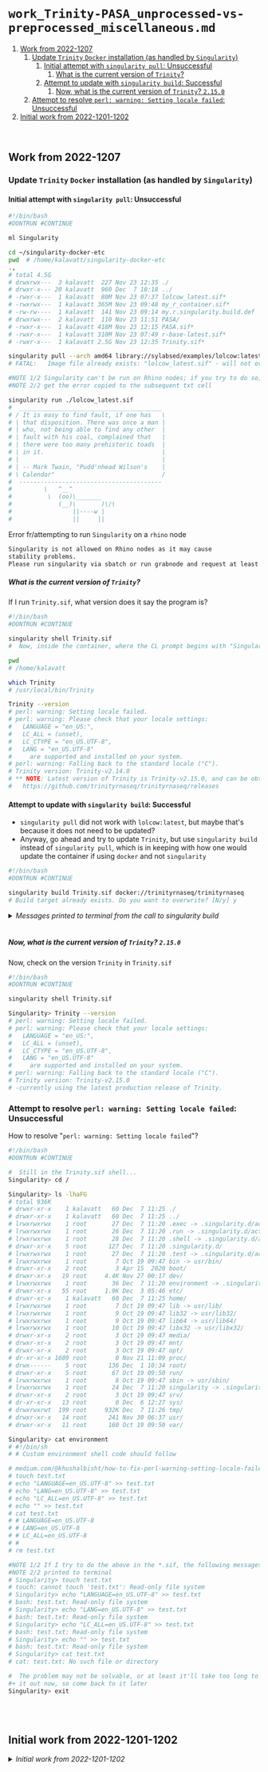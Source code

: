 
# `work_Trinity-PASA_unprocessed-vs-preprocessed_miscellaneous.md`

<!-- MarkdownTOC -->

1. [Work from 2022-1207](#work-from-2022-1207)
	1. [Update `Trinity` `Docker` installation \(as handled by `Singularity`\)](#update-trinity-docker-installation-as-handled-by-singularity)
		1. [Initial attempt with `singularity pull`: Unsuccessful](#initial-attempt-with-singularity-pull-unsuccessful)
			1. [What is the current version of `Trinity`?](#what-is-the-current-version-of-trinity)
		1. [Attempt to update with `singularity build`: Successful](#attempt-to-update-with-singularity-build-successful)
			1. [Now, what is the current version of `Trinity`? `2.15.0`](#now-what-is-the-current-version-of-trinity-2150)
	1. [Attempt to resolve `perl: warning: Setting locale failed`: Unsuccessful](#attempt-to-resolve-perl-warning-setting-locale-failed-unsuccessful)
1. [Initial work from 2022-1201-1202](#initial-work-from-2022-1201-1202)

<!-- /MarkdownTOC -->
<br />

<a id="work-from-2022-1207"></a>
## Work from 2022-1207
<a id="update-trinity-docker-installation-as-handled-by-singularity"></a>
### Update `Trinity` `Docker` installation (as handled by `Singularity`)
<a id="initial-attempt-with-singularity-pull-unsuccessful"></a>
#### Initial attempt with `singularity pull`: Unsuccessful
```bash
#!/bin/bash
#DONTRUN #CONTINUE

ml Singularity

cd ~/singularity-docker-etc
pwd  # /home/kalavatt/singularity-docker-etc
.,
# total 4.5G
# drwxrwx---  3 kalavatt  227 Nov 23 12:35 ./
# drwxr-x--- 20 kalavatt  960 Dec  7 10:18 ../
# -rwxr-x---  1 kalavatt  80M Nov 23 07:37 lolcow_latest.sif*
# -rwxrwx---  1 kalavatt 365M Nov 23 09:48 my_r_container.sif*
# -rw-rw----  1 kalavatt  141 Nov 23 09:14 my.r.singularity.build.def
# drwxrwx---  2 kalavatt  110 Nov 23 11:51 PASA/
# -rwxr-x---  1 kalavatt 418M Nov 23 12:15 PASA.sif*
# -rwxr-x---  1 kalavatt 310M Nov 23 07:49 r-base-latest.sif*
# -rwxr-x---  1 kalavatt 2.5G Nov 23 12:35 Trinity.sif*

singularity pull --arch amd64 library://sylabsed/examples/lolcow:latest
# FATAL:   Image file already exists: "lolcow_latest.sif" - will not overwrite

#NOTE 1/2 Singularity can't be run on Rhino nodes; if you try to do so, you
#NOTE 2/2 get the error copied to the subsequent txt cell

singularity run ./lolcow_latest.sif
#  ________________________________________
# / It is easy to find fault, if one has   \
# | that disposition. There was once a man |
# | who, not being able to find any other  |
# | fault with his coal, complained that   |
# | there were too many prehistoric toads  |
# | in it.                                 |
# |                                        |
# | -- Mark Twain, "Pudd'nhead Wilson's    |
# \ Calendar"                              /
#  ----------------------------------------
#         \   ^__^
#          \  (oo)\_______
#             (__)\       )\/\
#                 ||----w |
#                 ||     ||
```

Error fr/attempting to run `Singularity` on a `rhino` node
```txt
Singularity is not allowed on Rhino nodes as it may cause
stability problems.
Please run singularity via sbatch or run grabnode and request at least 4 cores.
```

<a id="what-is-the-current-version-of-trinity"></a>
##### What is the current version of `Trinity`?
If I run `Trinity.sif`, what version does it say the program is?
```bash
#!/bin/bash
#DONTRUN #CONTINUE

singularity shell Trinity.sif
#  Now, inside the container, where the CL prompt begins with "Singularity>"

pwd
# /home/kalavatt

which Trinity
# /usr/local/bin/Trinity

Trinity --version
# perl: warning: Setting locale failed.
# perl: warning: Please check that your locale settings:
# 	LANGUAGE = "en_US:",
# 	LC_ALL = (unset),
# 	LC_CTYPE = "en_US.UTF-8",
# 	LANG = "en_US.UTF-8"
#     are supported and installed on your system.
# perl: warning: Falling back to the standard locale ("C").
# Trinity version: Trinity-v2.14.0
# ** NOTE: Latest version of Trinity is Trinity-v2.15.0, and can be obtained at:
# 	https://github.com/trinityrnaseq/trinityrnaseq/releases
```

<a id="attempt-to-update-with-singularity-build-successful"></a>
#### Attempt to update with `singularity build`: Successful
- `singularity pull` did not work with `lolcow:latest`, but maybe that's because it does not need to be updated? 
- Anyway, go ahead and try to update `Trinity`, but use `singularity build` instead of `singularity pull`, which is in keeping with how one would update the container if using `docker` and not `singularity`
```bash
#!/bin/bash
#DONTRUN #CONTINUE

singularity build Trinity.sif docker://trinityrnaseq/trinityrnaseq
# Build target already exists. Do you want to overwrite? [N/y] y
```

<details>
<summary><i>Messages printed to terminal from the call to singularity build</i></summary>

```txt
INFO:    Starting build...
Getting image source signatures
Copying blob eaead16dc43b done
Copying blob b9ce8acf07aa done
Copying blob f4d6a0dff05b done
Copying blob 2fc7d344512b done
Copying blob 165c23a8af11 done
Copying blob 05a6a82dccfc done
Copying blob e63c3daa921e done
Copying blob eed576ee1975 done
Copying blob cc02f0003f80 done
Copying blob ae705a27311c done
Copying blob c5b89da1d080 done
Copying blob e56e00fefb23 done
Copying blob ff5394cc38fd done
Copying blob 16d80274d5a5 done
Copying blob dce5b858b2f8 done
Copying blob 62d61a56e5b4 done
Copying blob 04a8210c5993 done
Copying blob 5b5b5b672a12 done
Copying blob a8cfb322034a done
Copying blob 355a687f4472 done
Copying blob ab56a1a07b27 done
Copying blob 442a52dcc4a8 done
Copying blob b8b16d9816ee done
Copying blob b2774999d455 done
Copying blob 832afdbe384d done
Copying blob a63ead56dad8 done
Copying blob df979e91fe48 done
Copying blob 053cc478afb9 done
Copying blob 937e1a38d6eb done
Copying blob 320a2951a89f done
Copying blob 9c229ab8fe48 done
Copying blob 46c7b04f9cc3 done
Copying blob 3dd3417628c9 done
Copying blob cf95a0a242fa done
Copying blob 5b7ace73427a done
Copying blob e4063d3a165f done
Copying blob 177adb613988 done
Copying blob b5c520afd5b1 done
Copying blob 4e72e75bcfd9 done
Copying blob afc4d5614b46 done
Copying blob 9dc3a85b1d81 done
Copying blob 5f6776a3da99 done
Copying blob ddd8f41a2f34 done
Copying blob 8a98dff63bd3 done
Copying blob 159675122a51 done
Copying blob be707f88e655 done
Copying blob e0e890bd7efb done
Copying blob 1a1f412485ce done
Copying blob 07fba2275c42 done
Copying blob a916db2a0331 done
Copying blob b32406748860 done
Copying config e7ead7ee51 done
Writing manifest to image destination
Storing signatures
2022/12/07 11:19:23  info unpack layer: sha256:eaead16dc43bb8811d4ff450935d607f9ba4baffda4fc110cc402fa43f601d83
2022/12/07 11:19:24  info unpack layer: sha256:b9ce8acf07aa452c31a55d832a34da8dafe7f76234decccdf2c56393d8964e32
2022/12/07 11:19:41  info unpack layer: sha256:f4d6a0dff05b1aefff2ab5ac5d93ded574f1ea665749547bd62d6ff6ad43ba32
2022/12/07 11:19:41  info unpack layer: sha256:2fc7d344512b273515051e9b0bb9fa599d6ec74a552b44cce632880c50df07b7
2022/12/07 11:19:41  info unpack layer: sha256:165c23a8af119a130c02d4350e69440d767eabcaeaa804237a3bb80d63665690
2022/12/07 11:19:41  info unpack layer: sha256:05a6a82dccfc630ff1e730113a607cde55cffdcce769f34b4ed96252aa9ad01a
2022/12/07 11:19:46  info unpack layer: sha256:e63c3daa921e687bcbdc8a040fcc426a9f0fae40ea3668248dfc8952481e3127
2022/12/07 11:19:49  warn rootless{usr/local/src/R-4.2.0/src/library/Recommended/KernSmooth.tgz} ignoring (usually) harmless EPERM on setxattr "user.rootlesscontainers"
2022/12/07 11:19:49  warn rootless{usr/local/src/R-4.2.0/src/library/Recommended/MASS.tgz} ignoring (usually) harmless EPERM on setxattr "user.rootlesscontainers"
2022/12/07 11:19:49  warn rootless{usr/local/src/R-4.2.0/src/library/Recommended/Matrix.tgz} ignoring (usually) harmless EPERM on setxattr "user.rootlesscontainers"
2022/12/07 11:19:49  warn rootless{usr/local/src/R-4.2.0/src/library/Recommended/boot.tgz} ignoring (usually) harmless EPERM on setxattr "user.rootlesscontainers"
2022/12/07 11:19:49  warn rootless{usr/local/src/R-4.2.0/src/library/Recommended/class.tgz} ignoring (usually) harmless EPERM on setxattr "user.rootlesscontainers"
2022/12/07 11:19:49  warn rootless{usr/local/src/R-4.2.0/src/library/Recommended/cluster.tgz} ignoring (usually) harmless EPERM on setxattr "user.rootlesscontainers"
2022/12/07 11:19:49  warn rootless{usr/local/src/R-4.2.0/src/library/Recommended/codetools.tgz} ignoring (usually) harmless EPERM on setxattr "user.rootlesscontainers"
2022/12/07 11:19:49  warn rootless{usr/local/src/R-4.2.0/src/library/Recommended/foreign.tgz} ignoring (usually) harmless EPERM on setxattr "user.rootlesscontainers"
2022/12/07 11:19:49  warn rootless{usr/local/src/R-4.2.0/src/library/Recommended/lattice.tgz} ignoring (usually) harmless EPERM on setxattr "user.rootlesscontainers"
2022/12/07 11:19:49  warn rootless{usr/local/src/R-4.2.0/src/library/Recommended/mgcv.tgz} ignoring (usually) harmless EPERM on setxattr "user.rootlesscontainers"
2022/12/07 11:19:49  warn rootless{usr/local/src/R-4.2.0/src/library/Recommended/nlme.tgz} ignoring (usually) harmless EPERM on setxattr "user.rootlesscontainers"
2022/12/07 11:19:49  warn rootless{usr/local/src/R-4.2.0/src/library/Recommended/nnet.tgz} ignoring (usually) harmless EPERM on setxattr "user.rootlesscontainers"
2022/12/07 11:19:49  warn rootless{usr/local/src/R-4.2.0/src/library/Recommended/rpart.tgz} ignoring (usually) harmless EPERM on setxattr "user.rootlesscontainers"
2022/12/07 11:19:49  warn rootless{usr/local/src/R-4.2.0/src/library/Recommended/spatial.tgz} ignoring (usually) harmless EPERM on setxattr "user.rootlesscontainers"
2022/12/07 11:19:49  warn rootless{usr/local/src/R-4.2.0/src/library/Recommended/survival.tgz} ignoring (usually) harmless EPERM on setxattr "user.rootlesscontainers"
2022/12/07 11:19:50  warn rootless{usr/local/src/R-4.2.0/tests/Pkgs/pkgA} ignoring (usually) harmless EPERM on setxattr "user.rootlesscontainers"
2022/12/07 11:19:51  info unpack layer: sha256:eed576ee19753481a0593a1861c39f17f4f2516cc41ad6bf870a56bbc1ba9964
2022/12/07 11:19:51  info unpack layer: sha256:cc02f0003f80d81e8eb61c3b2272cb0f09a48c12ce0837b278fedfe9b0e0543e
2022/12/07 11:19:53  info unpack layer: sha256:ae705a27311c947fad1b6c34cdbca677c05fbefb8ab0db998795d1a50ed8a58a
2022/12/07 11:19:53  info unpack layer: sha256:c5b89da1d0805ad765d756c131a35dc7e80bbda033ddd380490f3f75be7ea532
2022/12/07 11:19:57  info unpack layer: sha256:e56e00fefb23fad94d22f016f6dab5b869b2b5feec9599b01fbedc4e577295a5
2022/12/07 11:19:57  info unpack layer: sha256:ff5394cc38fd3bf9b25529c368bf94e272a5c97e93a16f966ad3fd43b40d53ed
2022/12/07 11:19:57  info unpack layer: sha256:16d80274d5a52cd9a6bb914b51371b520526ecad67411be617ff9be417bdd5b2
2022/12/07 11:19:57  info unpack layer: sha256:dce5b858b2f89d3187cc4ac641d3d87b1985065f0d440c45bd33525ae5691cca
2022/12/07 11:19:57  info unpack layer: sha256:62d61a56e5b40148a3cbbf354c04336a1af5fcb84df96369c5d163977a6dda30
2022/12/07 11:19:57  info unpack layer: sha256:04a8210c59932cab2a156daedca5e57a630a4bab43d9ec5d165726dae70cfc9b
2022/12/07 11:19:59  info unpack layer: sha256:5b5b5b672a1204981f78a5f55efa6c218431e609c475e4cfe30eb23936c60584
2022/12/07 11:20:00  info unpack layer: sha256:a8cfb322034ade76c8aa168c5a301f7757d05ba7317f7ab1062fc6196f23c414
2022/12/07 11:20:00  info unpack layer: sha256:355a687f447237e441dfa7269ae166e7076683bb6cd6ebd97ad6918d72b18099
2022/12/07 11:20:00  info unpack layer: sha256:ab56a1a07b27a6a36bef6bc251f07cac7cb0798668147d3b48eebba8548ad046
2022/12/07 11:20:00  info unpack layer: sha256:442a52dcc4a8927ba91b3ad6523567184105dbe759bdf7fd3f2e663be3b4cd58
2022/12/07 11:20:00  info unpack layer: sha256:b8b16d9816ee46548d10ba9ad62327ace27fb560c849b39862981abb204b18f9
2022/12/07 11:20:00  info unpack layer: sha256:b2774999d4551e28c40f14f6fd989032ddbab66d1ac14ea2a4c7a039a5ba1c4e
2022/12/07 11:20:00  info unpack layer: sha256:832afdbe384d38ff24c05293808f7f4209517cf418cd8566cdb481cd70a0d437
2022/12/07 11:20:03  info unpack layer: sha256:a63ead56dad8d9fa1cc20a911b50d4945d3c8a5d01a8edc1a1de99d30a7e2300
2022/12/07 11:20:03  info unpack layer: sha256:df979e91fe487dcefa5a0f37348d94b26e1394083789fe4d170f51cdc0a8b8bb
2022/12/07 11:20:03  info unpack layer: sha256:053cc478afb9190f7251d19d8ee06265e6e9b54a2949d5622594f04f13d5a2a1
2022/12/07 11:20:04  info unpack layer: sha256:937e1a38d6eb73475fd33354f4c7ccecbbefb209293a4bbcedd239bd1c8d44ea
2022/12/07 11:20:06  info unpack layer: sha256:320a2951a89faeca0dccf3a5b5b2fd28a033dc504757b9734250764f9f5e8dd7
2022/12/07 11:20:07  info unpack layer: sha256:9c229ab8fe486850b3be7138b44f3f85d980ef2039128220c540a420a6dd8a08
2022/12/07 11:20:08  info unpack layer: sha256:46c7b04f9cc3e2ab87bd026d5250f75a109e22ff4b6d3ac29e99708e03374244
2022/12/07 11:20:08  info unpack layer: sha256:3dd3417628c9341a7316bc0511504b6dde6e7619f830292af36af842e044a368
2022/12/07 11:20:08  info unpack layer: sha256:cf95a0a242fa2b94634745633c6f8b311c7f0c41b32c59a0d545aa3bb003b22c
2022/12/07 11:20:09  info unpack layer: sha256:5b7ace73427a7d29fb1ea0adef59d6760cc0a2561945ec5096bfe425837be958
2022/12/07 11:20:09  info unpack layer: sha256:e4063d3a165fd76710e3e5b6077fd4b9d0b70abab1d8f611f91e99571e1689ba
2022/12/07 11:20:16  info unpack layer: sha256:177adb613988b2455f7c783af160237421c029fd7dd1aaba8fd25667ce33c5ad
2022/12/07 11:20:18  info unpack layer: sha256:b5c520afd5b1cb5328442da92b33bb1122f7f536705da2a7c23ae818f4a6325b
2022/12/07 11:20:19  info unpack layer: sha256:4e72e75bcfd92f11bf805e36aed1884501e79fd7ab5e93382b692c99b91a03ec
2022/12/07 11:20:19  info unpack layer: sha256:afc4d5614b46beb2b755fa91e2cd1754d9a6fe7d25b3bfabdb0ed2488064f69d
2022/12/07 11:20:21  info unpack layer: sha256:9dc3a85b1d81f6e688df8712a6f7f307363f22be816a3f793f362c70a951b17c
2022/12/07 11:20:23  info unpack layer: sha256:5f6776a3da99faead64e0645d0625e5f0903924dfd8a18635d691950bb963c30
2022/12/07 11:20:26  info unpack layer: sha256:ddd8f41a2f3418b198bd40ee741f20fe5939511389d658ab19cb668509da02aa
2022/12/07 11:20:26  info unpack layer: sha256:8a98dff63bd3a4ad02a522cf602c4b55b3f8cbcc7db9bb12cf0452acb2abfc6b
2022/12/07 11:20:27  info unpack layer: sha256:159675122a51d88da718f02935ee98e8025ab32614c54a2975358fbd4db0d95f
2022/12/07 11:20:33  info unpack layer: sha256:be707f88e65524b1d37eb5be067a24e4e98def376df9e15223d724aa52801084
2022/12/07 11:20:33  info unpack layer: sha256:e0e890bd7efb455d77714ee720054ce903b060d11fe6e677a3f85eb46758810d
2022/12/07 11:20:35  info unpack layer: sha256:1a1f412485ce43fdea38e9acd2e2d21b683946685f9464fa700883bc128f9036
2022/12/07 11:20:37  info unpack layer: sha256:07fba2275c42a938950996b721ebd514a5f6238a2a804ab88c32dccac80464e1
2022/12/07 11:20:38  info unpack layer: sha256:a916db2a03318b58f6e77249757570f5a505592fa435cffac9f677b0bcd9d6c6
2022/12/07 11:20:38  info unpack layer: sha256:b32406748860151555f7fa8e202d17a064c81f15f27f52c99ccefb1bb066d44d
INFO:    Creating SIF file...
INFO:    Build complete: Trinity.sif
```
</details>
<br />

<a id="now-what-is-the-current-version-of-trinity-2150"></a>
##### Now, what is the current version of `Trinity`? `2.15.0`
Now, check on the version `Trinity` in `Trinity.sif`
```bash
#!/bin/bash
#DONTRUN #CONTINUE

singularity shell Trinity.sif

Singularity> Trinity --version
# perl: warning: Setting locale failed.
# perl: warning: Please check that your locale settings:
# 	LANGUAGE = "en_US:",
# 	LC_ALL = (unset),
# 	LC_CTYPE = "en_US.UTF-8",
# 	LANG = "en_US.UTF-8"
#     are supported and installed on your system.
# perl: warning: Falling back to the standard locale ("C").
# Trinity version: Trinity-v2.15.0
# -currently using the latest production release of Trinity.
```

<a id="attempt-to-resolve-perl-warning-setting-locale-failed-unsuccessful"></a>
### Attempt to resolve `perl: warning: Setting locale failed`: Unsuccessful
How to resolve "`perl: warning: Setting locale failed`"?
```bash
#!/bin/bash
#DONTRUN #CONTINUE

#  Still in the Trinity.sif shell...
Singularity> cd /

Singularity> ls -lhaFG
# total 936K
# drwxr-xr-x    1 kalavatt   60 Dec  7 11:25 ./
# drwxr-xr-x    1 kalavatt   60 Dec  7 11:25 ../
# lrwxrwxrwx    1 root       27 Dec  7 11:20 .exec -> .singularity.d/actions/exec*
# lrwxrwxrwx    1 root       26 Dec  7 11:20 .run -> .singularity.d/actions/run*
# lrwxrwxrwx    1 root       28 Dec  7 11:20 .shell -> .singularity.d/actions/shell*
# drwxr-xr-x    5 root      127 Dec  7 11:20 .singularity.d/
# lrwxrwxrwx    1 root       27 Dec  7 11:20 .test -> .singularity.d/actions/test*
# lrwxrwxrwx    1 root        7 Oct 19 09:47 bin -> usr/bin/
# drwxr-xr-x    2 root        3 Apr 15  2020 boot/
# drwxr-xr-x   19 root     4.4K Nov 27 00:17 dev/
# lrwxrwxrwx    1 root       36 Dec  7 11:20 environment -> .singularity.d/env/90-environment.sh*
# drwxr-xr-x   55 root     1.9K Dec  3 05:46 etc/
# drwxr-xr-x    1 kalavatt   60 Dec  7 11:25 home/
# lrwxrwxrwx    1 root        7 Oct 19 09:47 lib -> usr/lib/
# lrwxrwxrwx    1 root        9 Oct 19 09:47 lib32 -> usr/lib32/
# lrwxrwxrwx    1 root        9 Oct 19 09:47 lib64 -> usr/lib64/
# lrwxrwxrwx    1 root       10 Oct 19 09:47 libx32 -> usr/libx32/
# drwxr-xr-x    2 root        3 Oct 19 09:47 media/
# drwxr-xr-x    2 root        3 Oct 19 09:47 mnt/
# drwxr-xr-x    2 root        3 Oct 19 09:47 opt/
# dr-xr-xr-x 1609 root        0 Nov 21 11:09 proc/
# drwx------    5 root      136 Dec  1 10:34 root/
# drwxr-xr-x    5 root       67 Oct 19 09:50 run/
# lrwxrwxrwx    1 root        8 Oct 19 09:47 sbin -> usr/sbin/
# lrwxrwxrwx    1 root       24 Dec  7 11:20 singularity -> .singularity.d/runscript*
# drwxr-xr-x    2 root        3 Oct 19 09:47 srv/
# dr-xr-xr-x   13 root        0 Dec  6 12:27 sys/
# drwxrwxrwt  199 root     932K Dec  7 11:26 tmp/
# drwxr-xr-x   14 root      241 Nov 30 06:37 usr/
# drwxr-xr-x   11 root      160 Oct 19 09:50 var/

Singularity> cat environment
# #!/bin/sh
# # Custom environment shell code should follow

# medium.com/@khushalbisht/how-to-fix-perl-warning-setting-locale-failed-a16a6dedc3dd
# touch test.txt
# echo "LANGUAGE=en_US.UTF-8" >> test.txt
# echo "LANG=en_US.UTF-8" >> test.txt
# echo "LC_ALL=en_US.UTF-8" >> test.txt
# echo "" >> test.txt
# cat test.txt
# # LANGUAGE=en_US.UTF-8
# # LANG=en_US.UTF-8
# # LC_ALL=en_US.UTF-8
# # 
# rm test.txt

#NOTE 1/2 If I try to do the above in the *.sif, the following messages are
#NOTE 2/2 printed to terminal
# Singularity> touch test.txt
# touch: cannot touch 'test.txt': Read-only file system
# Singularity> echo "LANGUAGE=en_US.UTF-8" >> test.txt
# bash: test.txt: Read-only file system
# Singularity> echo "LANG=en_US.UTF-8" >> test.txt
# bash: test.txt: Read-only file system
# Singularity> echo "LC_ALL=en_US.UTF-8" >> test.txt
# bash: test.txt: Read-only file system
# Singularity> echo "" >> test.txt
# bash: test.txt: Read-only file system
# Singularity> cat test.txt
# cat: test.txt: No such file or directory

#  The problem may not be solvable, or at least it'll take too long to figure
#+ it out now, so come back to it later
Singularity> exit
```
<br />
<br />

<a id="initial-work-from-2022-1201-1202"></a>
## Initial work from 2022-1201-1202

<details>
<summary><i>Initial work from 2022-1201-1202</i></summary>

Symlink or copy the files from `2022-1101/` necessary for running `Trinity`

a. Set up and `cd` into the directory for these experiments, `2022-1201/`
```bash
#!/bin/bash
#DONTRUN

grabnode  # Lowest and default settings

transcriptome

#  Coming from the previous results/ directory, 2022-1101/ to establish this
#+ new one: 2022-1201/
pwd
# /home/kalavatt/tsukiyamalab/kalavatt/2022_transcriptome-construction

if [[ -d ./results/2022-1201 ]]; then
    cd ./results/2022-1201/
else
    cd .. \
        && mkdir -p ./results/2022-1201/ \
        && cd ./results/2022-1201/
fi

pwd
# /home/kalavatt/tsukiyamalab/kalavatt/2022_transcriptome-construction/results/2022-1201
```

b. The following approach to run Trinity/PASA tests with data generated in `results/2022-1101/` was started but ultimately cut because of bugs and inconsistencies with the datasets that result from the rough-draft work of `results/2022-1101/`
```bash
#!/bin/bash
#DONTRUN #CONTINUE

pwd
# /home/kalavatt/tsukiyamalab/kalavatt/2022_transcriptome-construction/results/2022-1201

#  Set up directories necessary for experiments (can trim this later)
mkdir -p data/{fastqs,bams}/{unprocessed,preprocessed}/{multi-hit-mode,rna-star}


#  Set up symlinks ------------------------------------------------------------
d_base="${HOME}/tsukiyamalab/kalavatt"
d_November="${d_base}/2022_transcriptome-construction/results/2022-1101"
d_December="${d_base}/2022_transcriptome-construction/results/2022-1201"


# -------------------------------------
#  Bam: unprocessed, multi-hit-mode ---
# -------------------------------------
d_N_unproc="${d_November}/exp_alignment_STAR_tags"
d_N_unproc_multi="${d_N_unproc}/multi-hit-mode/files_bams"
# ., "${d_N_unproc_multi}"

d_unproc="${d_December}/data/bams/unprocessed"
d_D_unproc_multi="${d_unproc}/multi-hit-mode"
# ., "${d_D_unproc_multi}"

ln -s \
	"${d_N_unproc_multi}/5781_G1_IN_mergedAligned.sortedByCoord.out.exclude-unmapped.SC_all.bam" \
	"${d_D_unproc_multi}/5781_G1_IN_mergedAligned.sortedByCoord.out.exclude-unmapped.SC_all.bam"

ln -s \
	"${d_N_unproc_multi}/5781_G1_IN_mergedAligned.sortedByCoord.out.exclude-unmapped.SC_all.bam.bai" \
	"${d_D_unproc_multi}/5781_G1_IN_mergedAligned.sortedByCoord.out.exclude-unmapped.SC_all.bam.bai"
# ., "${d_D_unproc_multi}"


# -------------------------------------
#  Bam: preprocessed, multi-hit-mode --
# -------------------------------------
d_N_prepro="${d_November}/exp_preprocessing"
d_N_prepro_multi="${d_N_prepro}/04b_star-genome-guided"
# ., "${d_N_prepro_multi}"

d_D_prero="${d_December}/data/bams/preprocessed"
d_D_prepro_multi="${d_D_prero}/multi-hit-mode"
# ., "${d_D_prepro_multi}"

ln -s \
	"${d_N_prepro_multi}/5781_Q_IN_mergedAligned.sortedByCoord.out.exclude-unmapped.sc_all.bam" \
	"${d_D_prepro_multi}/5781_G1_IN_mergedAligned.sortedByCoord.out.exclude-unmapped.SC_all.bam"

ln -s \
	"${d_N_unproc_multi}/5781_G1_IN_mergedAligned.sortedByCoord.out.exclude-unmapped.SC_all.bam.bai" \
	"${d_D_unproc_multi}/5781_G1_IN_mergedAligned.sortedByCoord.out.exclude-unmapped.SC_all.bam.bai"
# ., "${d_D_prepro_multi}"


# -------------------------------------
#  Bam: unprocessed, rna-star --------- ### Not going to use these files ###
# -------------------------------------
d_rna="${d_N_unproc}/rna-star/files_bams"
# ., "${d_rna}"

d_unproc_rna="${d_unproc}/rna-star"
# ., "${d_unproc_rna}"

ln -s \
	"${d_rna}/5781_G1_IN_mergedAligned.sortedByCoord.out.exclude-unmapped.SC_all.bam" \
	"${d_unproc_rna}/5781_G1_IN_mergedAligned.sortedByCoord.out.exclude-unmapped.SC_all.bam"

ln -s \
	"${d_rna}/5781_G1_IN_mergedAligned.sortedByCoord.out.exclude-unmapped.SC_all.bam.bai" \
	"${d_unproc_rna}/5781_G1_IN_mergedAligned.sortedByCoord.out.exclude-unmapped.SC_all.bam.bai"
# ., "${d_unproc_rna}"

# -------------------------------------
#  Bam: preprocessed, rna-star -------- ### These files do not exist ###
# -------------------------------------
# d_prero_rna=


```

c. Observations, next steps when considering the above  
- `#NOTE` `#IMPORTANT` Somehow this missed my observations until now: for the `exp_alignment_STAR_tags/` experiments, I used `*_G1_*.fastq.gz`, and not `*_Q_*.fastq.gz` files...
- `#DONE` Let's take the alignment and un- and preprocessing anew, from the beginning...
	+ `results/2022-1201/work_generate-data_unprocessed.md`
	+ `results/2022-1201/work_generate-data_preprocessed.md`
	+ `results/2022-1201/work_generate-data_preprocessed-full.md`
</details>
